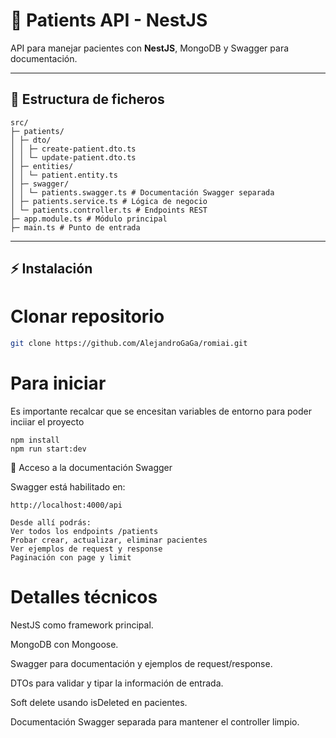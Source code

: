 # 🏥 Patients API - NestJS

API para manejar pacientes con **NestJS**, MongoDB y Swagger para documentación.

---

## 📂 Estructura de ficheros
```
src/
├─ patients/
│ ├─ dto/
│ │ ├─ create-patient.dto.ts
│ │ └─ update-patient.dto.ts
│ ├─ entities/
│ │ └─ patient.entity.ts
│ ├─ swagger/
│ │ └─ patients.swagger.ts # Documentación Swagger separada
│ ├─ patients.service.ts # Lógica de negocio
│ └─ patients.controller.ts # Endpoints REST
├─ app.module.ts # Módulo principal
├─ main.ts # Punto de entrada
```


---

## ⚡ Instalación

# Clonar repositorio

```bash
git clone https://github.com/AlejandroGaGa/romiai.git

```

# Para iniciar
Es importante recalcar que se encesitan variables de entorno para poder inciiar el proyecto
```
npm install
npm run start:dev
```


📖 Acceso a la documentación Swagger

Swagger está habilitado en:
```
http://localhost:4000/api

Desde allí podrás:
Ver todos los endpoints /patients
Probar crear, actualizar, eliminar pacientes
Ver ejemplos de request y response
Paginación con page y limit
```

# Detalles técnicos

NestJS como framework principal.

MongoDB con Mongoose.

Swagger para documentación y ejemplos de request/response.

DTOs para validar y tipar la información de entrada.

Soft delete usando isDeleted en pacientes.


Documentación Swagger separada para mantener el controller limpio.